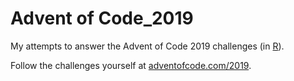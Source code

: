 # Advent of Code_2019
My attempts to answer the Advent of Code 2019 challenges (in [R](https://www.r-project.org/)).

Follow the challenges yourself at [adventofcode.com/2019](https://adventofcode.com/2019/).
